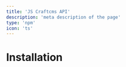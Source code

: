 ```yaml
---
title: 'JS Craftcms API'
description: 'meta description of the page'
type: 'npm'
icon: 'ts'
---
```

# Installation